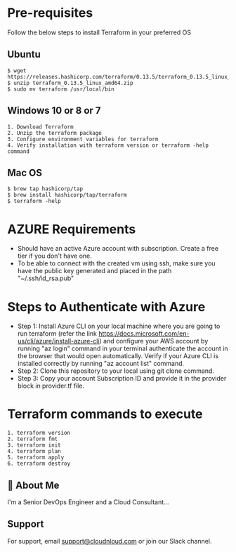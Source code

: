 
# Pre-requisites

Follow the below steps to install Terraform in your preferred OS

## Ubuntu

    $ wget https://releases.hashicorp.com/terraform/0.13.5/terraform_0.13.5_linux_amd64.zip
    $ unzip terraform_0.13.5_linux_amd64.zip
    $ sudo mv terraform /usr/local/bin

## Windows 10 or 8 or 7
    1. Download Terraform
    2. Unzip the terraform package
    3. Configure environment variables for terraform
    4. Verify installation with terraform version or terraform -help command

## Mac OS
    $ brew tap hashicorp/tap    
    $ brew install hashicorp/tap/terraform
    $ terraform -help

# AZURE Requirements
 - Should have an active Azure account with subscription. Create a free tier if you don't have one.
 - To be able to connect with the created vm using ssh, make sure you have the public key generated and placed in the path "~/.ssh/id_rsa.pub"
 
# Steps to Authenticate with Azure

- Step 1:  Install Azure CLI on your local machine where you are going to run terraform (refer the link https://docs.microsoft.com/en-us/cli/azure/install-azure-cli) and configure your AWS account by running "az login" command in your terminal authenticate the account in the browser that would open automatically. Verify if your Azure CLI is installed correctly by running "az account list" command.
- Step 2:  Clone this repository to your local using git clone <url> command.
- Step 3:  Copy your account Subscription ID and provide it in the provider block in provider.tf file.

# Terraform commands to execute

    1. terraform version
    2. terraform fmt
    3. terraform init
    4. terraform plan
    5. terraform apply
    6. terraform destroy
    

## 🚀 About Me
I'm a Senior DevOps Engineer and a Cloud Consultant...


## Support
For support, email support@cloudnloud.com or join our Slack channel.

